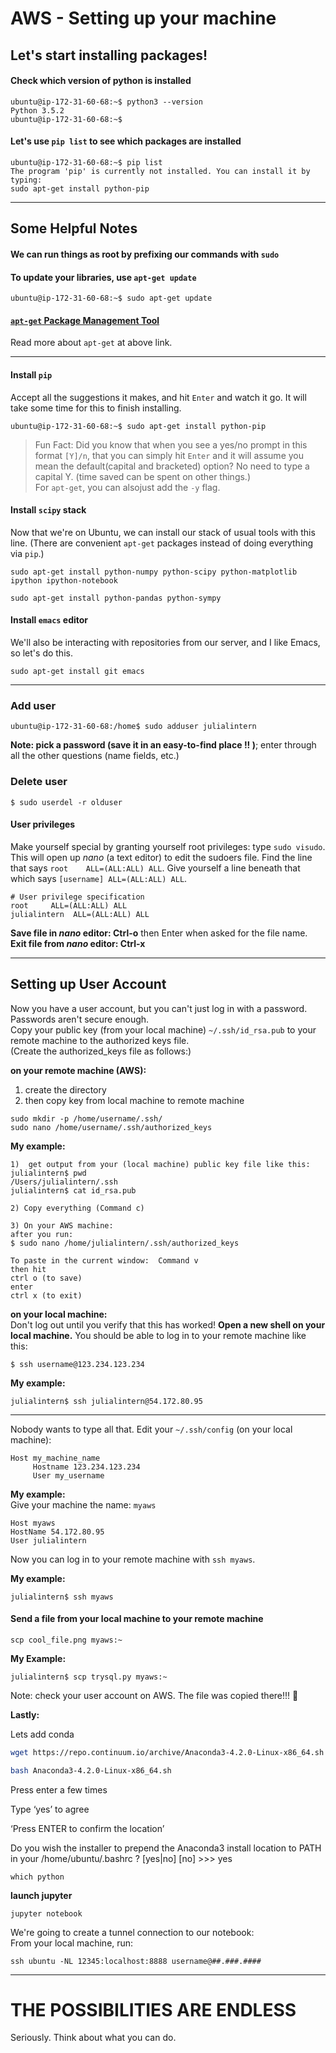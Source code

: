 # AWS - Setting up your machine
## Let's start installing packages!

#### Check which version of python is installed
```console
ubuntu@ip-172-31-60-68:~$ python3 --version
Python 3.5.2
ubuntu@ip-172-31-60-68:~$
```
#### Let's use `pip list` to see which packages are installed
```console
ubuntu@ip-172-31-60-68:~$ pip list
The program 'pip' is currently not installed. You can install it by typing:
sudo apt-get install python-pip
```
---
## Some Helpful Notes

#### We can run things as root by prefixing our commands with `sudo`
#### To update your libraries, use `apt-get update`
```
ubuntu@ip-172-31-60-68:~$ sudo apt-get update
```
#### [`apt-get` Package Management Tool](http://manpages.ubuntu.com/manpages/xenial/en/man8/apt-get.8.html)   
Read more about `apt-get` at above link.  


---

#### Install `pip`
Accept all the suggestions it makes, and hit `Enter` and watch it go.  It will take some time for this to finish installing.    
```
ubuntu@ip-172-31-60-68:~$ sudo apt-get install python-pip
```  
> Fun Fact:  Did you know that when you see a yes/no prompt in this format `[Y]/n`, that you can simply hit `Enter` and it will assume you mean the default(capital and bracketed) option?  No need to type a capital Y.  (time saved can be spent on other things.)  
For `apt-get`, you can alsojust add the `-y` flag.  

#### Install `scipy` stack
Now that we're on Ubuntu, we can install our stack of usual tools with this line. (There are convenient `apt-get` packages instead of doing everything via `pip`.)
```console
sudo apt-get install python-numpy python-scipy python-matplotlib ipython ipython-notebook
```
```console
sudo apt-get install python-pandas python-sympy
```

#### Install `emacs` editor
We'll also be interacting with repositories from our server, and I like Emacs, so let's do this.  
```console
sudo apt-get install git emacs
```

---

### Add user
```console
ubuntu@ip-172-31-60-68:/home$ sudo adduser julialintern
```
**Note:  pick a password (save it in an easy-to-find place !! )**; enter through all the other questions (name fields, etc.)  

### Delete user
```console
$ sudo userdel -r olduser
```

#### User privileges  
Make yourself special by granting yourself root privileges: type `sudo visudo`. This will open up _nano_ (a text editor) to edit the sudoers file. Find the line that says `root    ALL=(ALL:ALL) ALL`. Give yourself a line beneath that which says `[username] ALL=(ALL:ALL) ALL`.  
```
# User privilege specification
root     ALL=(ALL:ALL) ALL
julialintern  ALL=(ALL:ALL) ALL
```
**Save file in _nano_ editor:  Ctrl-o** then Enter when asked for the file name.    
**Exit file from _nano_ editor: Ctrl-x**  

----

## Setting up User Account

Now you have a user account, but you can't just log in with a password. Passwords aren't secure enough.  
Copy your public key (from your local machine) `~/.ssh/id_rsa.pub` to your remote machine to the authorized keys file.  
(Create the authorized_keys file as follows:)  

**on your remote machine (AWS):**  
1.  create the directory  
2.  then copy key from local machine to remote machine  
```console
sudo mkdir -p /home/username/.ssh/
sudo nano /home/username/.ssh/authorized_keys
```

**My example:**  
```
1)  get output from your (local machine) public key file like this:
julialintern$ pwd
/Users/julialintern/.ssh
julialintern$ cat id_rsa.pub

2) Copy everything (Command c)

3) On your AWS machine:  
after you run:
$ sudo nano /home/julialintern/.ssh/authorized_keys

To paste in the current window:  Command v
then hit  
ctrl o (to save)  
enter
ctrl x (to exit)
```
**on your local machine:**   
Don't log out until you verify that this has worked! **Open a new shell on your local machine.** You should be able to log in to your remote machine like this:
```console
$ ssh username@123.234.123.234
```
**My example:**  
```console
julialintern$ ssh julialintern@54.172.80.95
```

---

Nobody wants to type all that. Edit your `~/.ssh/config` (on your local machine):

```
Host my_machine_name
     Hostname 123.234.123.234
     User my_username
```
**My example:**  
Give your machine the name: `myaws`
```
Host myaws
HostName 54.172.80.95
User julialintern
```
Now you can log in to your remote machine with `ssh myaws`.

**My example:**  
```
julialintern$ ssh myaws
```

#### Send a file from your local machine to your remote machine
```
scp cool_file.png myaws:~
```
**My Example:**  
```
julialintern$ scp trysql.py myaws:~
```
Note:  check your user account on AWS.  The file was copied there!!! :clap:

**Lastly:**   

Lets add conda 

```bash
wget https://repo.continuum.io/archive/Anaconda3-4.2.0-Linux-x86_64.sh

bash Anaconda3-4.2.0-Linux-x86_64.sh
```

Press enter a few times  

Type ‘yes’ to agree   

‘Press ENTER to confirm the location’    

Do you wish the installer to prepend the Anaconda3 install location to PATH in your /home/ubuntu/.bashrc ? [yes|no] [no] >>> yes

```
which python
```

**launch jupyter**

```
jupyter notebook
```


We're going to create a tunnel connection to our notebook:   
From your local machine, run:    
```
ssh ubuntu -NL 12345:localhost:8888 username@##.###.####
```
---

# THE POSSIBILITIES ARE ENDLESS

Seriously. Think about what you can do.

